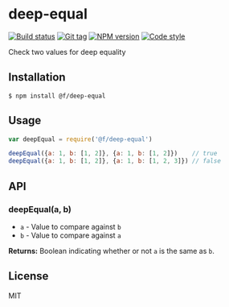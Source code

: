 
# deep-equal

[![Build status][travis-image]][travis-url]
[![Git tag][git-image]][git-url]
[![NPM version][npm-image]][npm-url]
[![Code style][standard-image]][standard-url]

Check two values for deep equality

## Installation

    $ npm install @f/deep-equal

## Usage

```js
var deepEqual = require('@f/deep-equal')

deepEqual({a: 1, b: [1, 2]}, {a: 1, b: [1, 2]})    // true
deepEqual({a: 1, b: [1, 2]}, {a: 1, b: [1, 2, 3]}) // false
```

## API

### deepEqual(a, b)

- `a` - Value to compare against `b`
- `b` - Value to compare against `a`

**Returns:** Boolean indicating whether or not `a` is the same as `b`.

## License

MIT

[travis-image]: https://img.shields.io/travis/micro-js/deep-equal.svg?style=flat-square
[travis-url]: https://travis-ci.org/micro-js/deep-equal
[git-image]: https://img.shields.io/github/tag/micro-js/deep-equal.svg?style=flat-square
[git-url]: https://github.com/micro-js/deep-equal
[standard-image]: https://img.shields.io/badge/code%20style-standard-brightgreen.svg?style=flat-square
[standard-url]: https://github.com/feross/standard
[npm-image]: https://img.shields.io/npm/v/@f/deep-equal.svg?style=flat-square
[npm-url]: https://npmjs.org/package/@f/deep-equal

